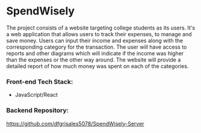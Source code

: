 # SpendWisely

The project consists of a website targeting college students as its users. It's a web application that allows users to track their expenses, to manage and save money. Users can input their income and expenses along with the corresponding category for the transaction. The user will have access to reports and other diagrams which will indicate if the income was higher than the expenses or the other way around. The website will provide a detailed report of how much money was spent on each of the categories. 

### Front-end Tech Stack:
- JavaScript/React

### Backend Repository: 
https://github.com/dfgrisales5078/SpendWisely-Server

